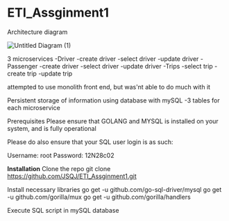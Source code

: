 # ETI_Assginment1
Architecture diagram

![Untitled Diagram (1)](https://user-images.githubusercontent.com/78250532/145850298-9ac8a5c2-ac57-485b-99e8-8a7e83db817a.jpg)

3 microservices
-Driver
  -create driver
  -select driver
  -update driver
 -Passenger
  -create driver
  -select driver
  -update driver
-Trips
  -select trip
  -create trip
  -update trip
  
 attempted to use monolith front end, but was'nt able to do much with it
 
Persistent storage of information using database with mySQL
-3 tables for each microservice

Prerequisites
Please ensure that GOLANG and MYSQL is installed on your system, and is fully operational

Please do also ensure that your SQL user login is as such:

   Username: root
   Password: 12N28c02
   
<b>Installation</b>
Clone the repo
git clone https://github.com/JSQJ/ETI_Assginment1.git

Install necessary libraries
go get -u github.com/go-sql-driver/mysql
go get -u github.com/gorilla/mux
go get -u github.com/gorilla/handlers

Execute SQL script in mySQL database
